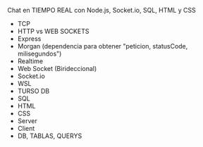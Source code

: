 Chat en TIEMPO REAL con Node.js, Socket.io, SQL, HTML y CSS

- TCP 
- HTTP vs WEB SOCKETS
- Express 
- Morgan (dependencia para obtener "peticion, statusCode, milisegundos")
- Realtime
- Web Socket (Birideccional)
- Socket.io
- WSL
- TURSO DB
- SQL
- HTML
- CSS
- Server
- Client
- DB, TABLAS, QUERYS